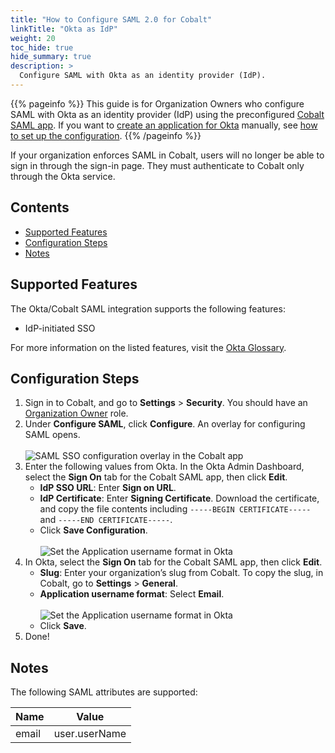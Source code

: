 ```yaml
---
title: "How to Configure SAML 2.0 for Cobalt"
linkTitle: "Okta as IdP"
weight: 20
toc_hide: true
hide_summary: true
description: >
  Configure SAML with Okta as an identity provider (IdP).
---
```


{{% pageinfo %}}
This guide is for Organization Owners who configure SAML with Okta as an identity provider (IdP) using the preconfigured [Cobalt SAML app](https://www.okta.com/integrations/cobalt/). If you want to [create an application for Okta](https://help.okta.com/en-us/Content/Topics/Apps/Apps_App_Integration_Wizard_SAML.htm?cshid=ext_Apps_App_Integration_Wizard-saml) manually, see [how to set up the configuration](/platform-deep-dive/collaboration/organization/organization-settings/saml-sso/#okta).
{{% /pageinfo %}}

If your organization enforces SAML in Cobalt, users will no longer be able to sign in through the sign-in page. They must authenticate to Cobalt only through the Okta service.

## Contents

- [Supported Features](#supported-features)
- [Configuration Steps](#configuration-steps)
- [Notes](#notes)

## Supported Features

The Okta/Cobalt SAML integration supports the following features:

- IdP-initiated SSO

For more information on the listed features, visit the [Okta Glossary](https://help.okta.com/en/prod/Content/Topics/Reference/glossary.htm).

## Configuration Steps

1. Sign in to Cobalt, and go to **Settings** > **Security**. You should have an [Organization Owner](/getting-started/glossary/#organization-owner) role.
1. Under **Configure SAML**, click **Configure**. An overlay for configuring SAML opens.<br><br>
    ![SAML SSO configuration overlay in the Cobalt app](/deepdive/configure-SAML-overlay.png "SAML SSO configuration overlay in the Cobalt app")
1. Enter the following values from Okta. In the Okta Admin Dashboard, select the **Sign On** tab for the Cobalt SAML app, then click **Edit**.
    - **IdP SSO URL**: Enter **Sign on URL**.
    - **IdP Certificate**: Enter **Signing Certificate**. Download the certificate, and copy the file contents including `-----BEGIN CERTIFICATE-----` and `-----END CERTIFICATE-----`.
    - Click **Save Configuration**.<br><br>
    ![Set the Application username format in Okta](/deepdive/Okta-SAML-configurations.png "Set the Application username format in Okta")
1. In Okta, select the **Sign On** tab for the Cobalt SAML app, then click **Edit**.
    - **Slug**: Enter your organization’s slug from Cobalt. To copy the slug, in Cobalt, go to **Settings** > **General**.
    - **Application username format**: Select **Email**.<br><br>
    ![Set the Application username format in Okta](/deepdive/Okta-app-username-format.png "Set the Application username format in Okta")
    - Click **Save**.
1. Done!

## Notes

The following SAML attributes are supported:

| Name      | Value          |
| --------- | -------------- |
| email     | user.userName     |
